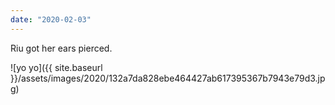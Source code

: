 ```yaml
---
date: "2020-02-03"
---
```


Riu got her ears pierced.

![yo yo]({{ site.baseurl }}/assets/images/2020/132a7da828ebe464427ab617395367b7943e79d3.jpg)
